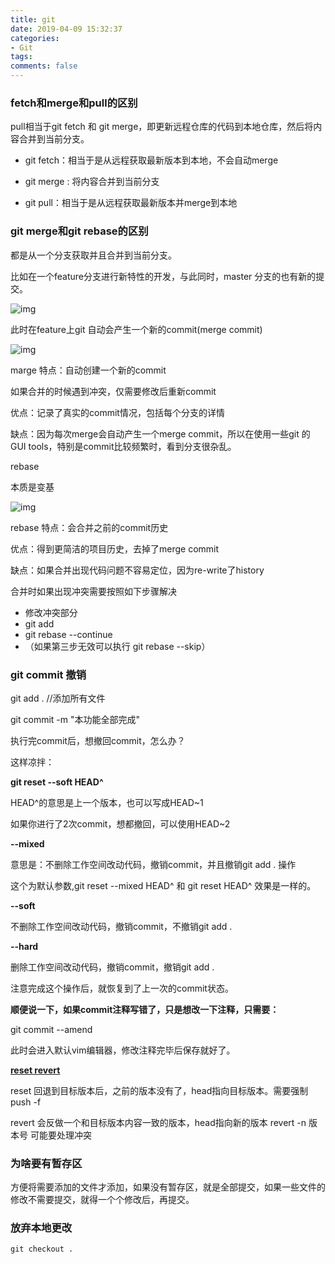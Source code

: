 ```yaml
---
title: git
date: 2019-04-09 15:32:37
categories:
- Git
tags:
comments: false
---
```


### fetch和merge和pull的区别

 pull相当于git fetch 和 git merge，即更新远程仓库的代码到本地仓库，然后将内容合并到当前分支。

- git fetch：相当于是从远程获取最新版本到本地，不会自动merge

- git merge :  将内容合并到当前分支

- git pull：相当于是从远程获取最新版本并merge到本地

<!-- more -->

### git merge和git rebase的区别

都是从一个分支获取并且合并到当前分支。



比如在一个feature分支进行新特性的开发，与此同时，master 分支的也有新的提交。

![img](http://s3.mogucdn.com/mlcdn/c45406/190614_7la7ll76bjkk1k45h0cee6512dl9b_1000x805.png)

此时在feature上git 自动会产生一个新的commit(merge commit)



![img](http://s3.mogucdn.com/mlcdn/c45406/190614_2fiehd76ce7ed9j5f0a3g48a2l5jd_1000x877.png)

marge 特点：自动创建一个新的commit

如果合并的时候遇到冲突，仅需要修改后重新commit

优点：记录了真实的commit情况，包括每个分支的详情

缺点：因为每次merge会自动产生一个merge commit，所以在使用一些git 的GUI tools，特别是commit比较频繁时，看到分支很杂乱。



rebase 

本质是变基

![img](http://s3.mogucdn.com/mlcdn/c45406/190614_3hkjle3fd2kbab5a49e44ij7c8la8_1000x774.png)

rebase 特点：会合并之前的commit历史

优点：得到更简洁的项目历史，去掉了merge commit

缺点：如果合并出现代码问题不容易定位，因为re-write了history

合并时如果出现冲突需要按照如下步骤解决

- 修改冲突部分
- git add
- git rebase --continue
- （如果第三步无效可以执行 git rebase --skip）





### git commit 撤销

git add . //添加所有文件

git commit -m "本功能全部完成"

 

执行完commit后，想撤回commit，怎么办？

 

这样凉拌：

**git reset --soft HEAD^**



HEAD^的意思是上一个版本，也可以写成HEAD~1

如果你进行了2次commit，想都撤回，可以使用HEAD~2



**--mixed** 

意思是：不删除工作空间改动代码，撤销commit，并且撤销git add . 操作

这个为默认参数,git reset --mixed HEAD^ 和 git reset HEAD^ 效果是一样的。

 

**--soft**  

不删除工作空间改动代码，撤销commit，不撤销git add . 

 

**--hard**

删除工作空间改动代码，撤销commit，撤销git add . 

注意完成这个操作后，就恢复到了上一次的commit状态。

 

 

**顺便说一下，如果commit注释写错了，只是想改一下注释，只需要：**

git commit --amend

此时会进入默认vim编辑器，修改注释完毕后保存就好了。



[**reset revert**](https://blog.csdn.net/yxlshk/article/details/79944535)

reset 回退到目标版本后，之前的版本没有了，head指向目标版本。需要强制push -f

revert 会反做一个和目标版本内容一致的版本，head指向新的版本 revert -n 版本号 可能要处理冲突



### 为啥要有暂存区

方便将需要添加的文件才添加，如果没有暂存区，就是全部提交，如果一些文件的修改不需要提交，就得一个个修改后，再提交。



### 放弃本地更改
	git checkout .
